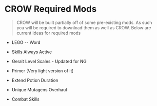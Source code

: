 # CROW Required Mods

> CROW will be built partially off of some pre-existing mods. As such you will be required to download them as well as CROW. Below are current ideas for required mods

 - LEGO
-- Word
 - Skills Always Active

 - Geralt Level Scales - Updated for NG

 - Primer (Very light version of it)

 - Extend Potion Duration

 - Unique Mutagens Overhaul

 - Combat Skills
